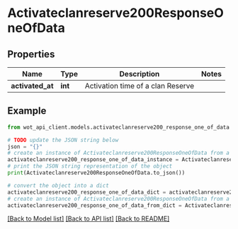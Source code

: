 # Activateclanreserve200ResponseOneOfData


## Properties

Name | Type | Description | Notes
------------ | ------------- | ------------- | -------------
**activated_at** | **int** | Activation time of a clan Reserve | 

## Example

```python
from wot_api_client.models.activateclanreserve200_response_one_of_data import Activateclanreserve200ResponseOneOfData

# TODO update the JSON string below
json = "{}"
# create an instance of Activateclanreserve200ResponseOneOfData from a JSON string
activateclanreserve200_response_one_of_data_instance = Activateclanreserve200ResponseOneOfData.from_json(json)
# print the JSON string representation of the object
print(Activateclanreserve200ResponseOneOfData.to_json())

# convert the object into a dict
activateclanreserve200_response_one_of_data_dict = activateclanreserve200_response_one_of_data_instance.to_dict()
# create an instance of Activateclanreserve200ResponseOneOfData from a dict
activateclanreserve200_response_one_of_data_from_dict = Activateclanreserve200ResponseOneOfData.from_dict(activateclanreserve200_response_one_of_data_dict)
```
[[Back to Model list]](../README.md#documentation-for-models) [[Back to API list]](../README.md#documentation-for-api-endpoints) [[Back to README]](../README.md)



